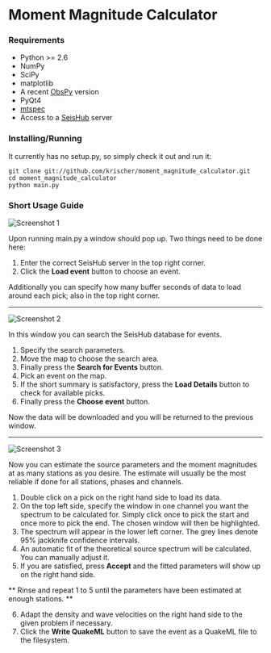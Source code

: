 # Moment Magnitude Calculator

### Requirements

 * Python >= 2.6
 * NumPy
 * SciPy
 * matplotlib
 * A recent [ObsPy](http://obspy.org) version
 * PyQt4
 * [mtspec](https://github.com/krischer/mtspec)
 * Access to a [SeisHub](http://www.seishub.org) server

### Installing/Running

It currently has no setup.py, so simply check it out and run it:

```
git clone git://github.com/krischer/moment_magnitude_calculator.git
cd moment_magnitude_calculator
python main.py
```

### Short Usage Guide
![Screenshot 1](https://raw.github.com/krischer/moment_magnitude_calculator/master/img/moment_mag_0.png)


Upon running main.py a window should pop up. Two things need to be done here:

1. Enter the correct SeisHub server in the top right corner.
2. Click the **Load event** button to choose an event.

Additionally you can specify how many buffer seconds of data to load around each pick; also in the top right corner.

---

![Screenshot 2](https://raw.github.com/krischer/moment_magnitude_calculator/master/img/moment_mag_1.png)

In this window you can search the SeisHub database for events.

1. Specify the search parameters.
2. Move the map to choose the search area.
3. Finally press the **Search for Events** button.
4. Pick an event on the map.
5. If the short summary is satisfactory, press the **Load Details** button to
   check for available picks.
6. Finally press the **Choose event** button.

Now the data will be downloaded and you will be returned to the previous window.


---

![Screenshot 3](https://raw.github.com/krischer/moment_magnitude_calculator/master/img/moment_mag_2.png)

Now you can estimate the source parameters and the moment magnitudes at as many stations as you desire. The estimate will usually be the most reliable if done for all stations, phases and channels.

1. Double click on a pick on the right hand side to load its data.
2. On the top left side, specify the window in one channel you want the spectrum to be calculated for. Simply click once to pick the start and once more to pick the end. The chosen window will then be highlighted.
3. The spectrum will appear in the lower left corner. The grey lines denote 95% jackknife confidence intervals.
4. An automatic fit of the theoretical source spectrum will be calculated. You can manually adjust it.
5. If you are satisfied, press **Accept** and the fitted parameters will show up on the right hand side.

** Rinse and repeat 1 to 5 until the parameters have been estimated at enough stations. **

6. Adapt the density and wave velocities on the right hand side to the given problem if necessary.
7. Click the **Write QuakeML** button to save the event as a QuakeML file to the filesystem.
